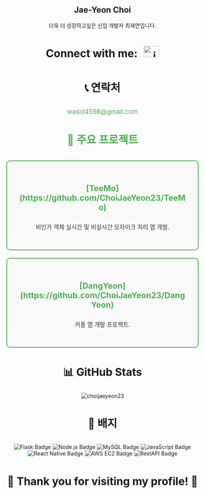 <h2 align="center"> Jae-Yeon Choi </h2>
<p align="center">
  더욱 더 성장하고싶은 신입 개발자 최재연입니다.<br/>
</p>

<h3 align="center" style="font-size: 2em; line-height: 1.8;">Connect with me: 
  <a href="https://instagram.com/jae__yeon__" target="blank" style="display: inline-block; margin-left: 10px;">
    <img src="https://raw.githubusercontent.com/rahuldkjain/github-profile-readme-generator/master/src/images/icons/Social/instagram.svg" alt="jae__yeon__" height="30" width="40" />
  </a>
</h3>

<h3 align="center" style="font-size: 2em; line-height: 1.8;">📞 연락처</h3>
<p align="center">
  <a href="mailto:choijaeyeon@example.com" style="font-size: 1.2em; text-decoration: none; color: #4CAF50;">wasid4598@gmail.com</a>
</p>

<h3 align="center" style="color: #4CAF50; font-size: 2em; line-height: 1.8;">🚀 주요 프로젝트</h3>
<div align="center" style="display: flex; flex-direction: column; gap: 20px; max-width: 600px;">
  <div style="border: 2px solid #4CAF50; border-radius: 10px; padding: 30px; background-color: #f9f9f9;">
    <h4 style="color: #4CAF50; font-size: 1.5em; font-weight: bold;">[TeeMo](https://github.com/ChoiJaeYeon23/TeeMo)</h4>
    <p style="color: #333; font-size: 1.1em; line-height: 1.6;">비인가 객체 실시간 및 비실시간 모자이크 처리 앱 개발.</p>
  </div>
  <div style="border: 2px solid #4CAF50; border-radius: 10px; padding:30px; background-color: #f9f9f9;">
    <h4 style="color: #4CAF50; font-size: 1.5em; font-weight: bold;">[DangYeon](https://github.com/ChoiJaeYeon23/DangYeon)</h4>
    <p style="color: #333; font-size: 1.1em; line-height: 1.6;">커플 앱 개발 프로젝트.</p>
  </div>
</div>

<h3 align="center" style="font-size: 2em; line-height: 1.8;">📊 GitHub Stats</h3>
<p align="center">
  <img src="https://github-readme-stats.vercel.app/api/top-langs?username=choijaeyeon23&show_icons=true&locale=en&layout=compact" alt="choijaeyeon23" />
</p>

<h3 align="center" style="font-size: 2em; line-height: 1.8;">🔗 배지</h3>
<p align="center">
  <img src="https://img.shields.io/badge/Flask-%23000.svg?style=for-the-badge&logo=flask&logoColor=white" alt="Flask Badge"/>
  <img src="https://img.shields.io/badge/Node.js-%2343853D.svg?style=for-the-badge&logo=node.js&logoColor=white" alt="Node.js Badge"/>
  <img src="https://img.shields.io/badge/MySQL-%234479A1.svg?style=for-the-badge&logo=mysql&logoColor=white" alt="MySQL Badge"/>
  <img src="https://img.shields.io/badge/JavaScript-%23F7DF1E.svg?style=for-the-badge&logo=javascript&logoColor=black" alt="JavaScript Badge"/>
  <img src="https://img.shields.io/badge/React_Native-%2361DAFB.svg?style=for-the-badge&logo=react&logoColor=black" alt="React Native Badge"/>
  <img src="https://img.shields.io/badge/AWS%20EC2-%23FF9900.svg?style=for-the-badge&logo=amazonaws&logoColor=white" alt="AWS EC2 Badge"/>
  <img src="https://img.shields.io/badge/REST_API-%23000000.svg?style=for-the-badge&logo=swagger&logoColor=white" alt="RestAPI Badge"/>
</p>

<h3 align="center" style="font-size: 2em; line-height: 1.8;">🎉 Thank you for visiting my profile! 🎉</h3>
